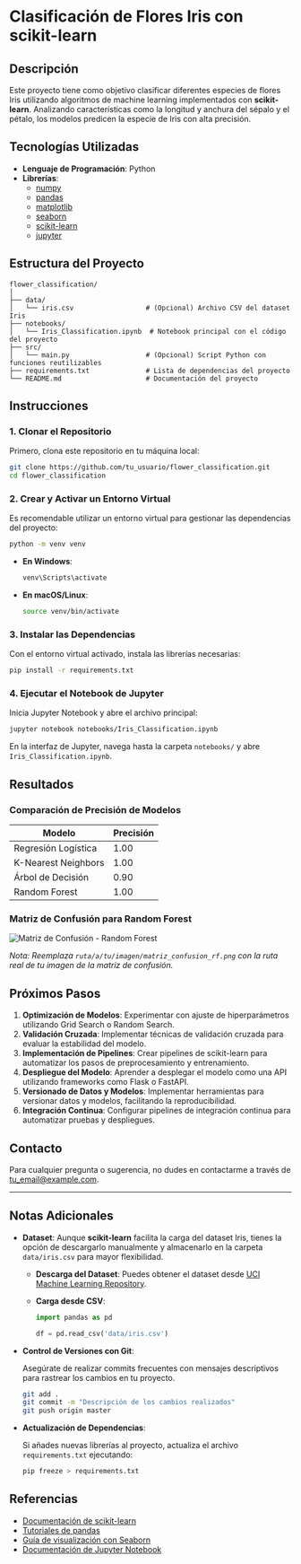 
# Clasificación de Flores Iris con scikit-learn

## Descripción

Este proyecto tiene como objetivo clasificar diferentes especies de flores Iris utilizando algoritmos de machine learning implementados con **scikit-learn**. Analizando características como la longitud y anchura del sépalo y el pétalo, los modelos predicen la especie de Iris con alta precisión.

## Tecnologías Utilizadas

- **Lenguaje de Programación**: Python
- **Librerías**:
  - [numpy](https://numpy.org/)
  - [pandas](https://pandas.pydata.org/)
  - [matplotlib](https://matplotlib.org/)
  - [seaborn](https://seaborn.pydata.org/)
  - [scikit-learn](https://scikit-learn.org/stable/)
  - [jupyter](https://jupyter.org/)

## Estructura del Proyecto

```
flower_classification/
│
├── data/
│   └── iris.csv                  # (Opcional) Archivo CSV del dataset Iris
├── notebooks/
│   └── Iris_Classification.ipynb  # Notebook principal con el código del proyecto
├── src/
│   └── main.py                   # (Opcional) Script Python con funciones reutilizables
├── requirements.txt              # Lista de dependencias del proyecto
└── README.md                     # Documentación del proyecto
```

## Instrucciones

### 1. Clonar el Repositorio

Primero, clona este repositorio en tu máquina local:

```bash
git clone https://github.com/tu_usuario/flower_classification.git
cd flower_classification
```

### 2. Crear y Activar un Entorno Virtual

Es recomendable utilizar un entorno virtual para gestionar las dependencias del proyecto:

```bash
python -m venv venv
```

- **En Windows**:

  ```bash
  venv\Scripts\activate
  ```

- **En macOS/Linux**:

  ```bash
  source venv/bin/activate
  ```

### 3. Instalar las Dependencias

Con el entorno virtual activado, instala las librerías necesarias:

```bash
pip install -r requirements.txt
```

### 4. Ejecutar el Notebook de Jupyter

Inicia Jupyter Notebook y abre el archivo principal:

```bash
jupyter notebook notebooks/Iris_Classification.ipynb
```

En la interfaz de Jupyter, navega hasta la carpeta `notebooks/` y abre `Iris_Classification.ipynb`.

## Resultados

### Comparación de Precisión de Modelos

| Modelo                  | Precisión |
|-------------------------|-----------|
| Regresión Logística     | 1.00      |
| K-Nearest Neighbors     | 1.00      |
| Árbol de Decisión       | 0.90      |
| Random Forest           | 1.00      |

### Matriz de Confusión para Random Forest

![Matriz de Confusión - Random Forest](ruta/a/tu/imagen/matriz_confusion_rf.png)

*Nota: Reemplaza `ruta/a/tu/imagen/matriz_confusion_rf.png` con la ruta real de tu imagen de la matriz de confusión.*

## Próximos Pasos

1. **Optimización de Modelos**: Experimentar con ajuste de hiperparámetros utilizando Grid Search o Random Search.
2. **Validación Cruzada**: Implementar técnicas de validación cruzada para evaluar la estabilidad del modelo.
3. **Implementación de Pipelines**: Crear pipelines de scikit-learn para automatizar los pasos de preprocesamiento y entrenamiento.
4. **Despliegue del Modelo**: Aprender a desplegar el modelo como una API utilizando frameworks como Flask o FastAPI.
5. **Versionado de Datos y Modelos**: Implementar herramientas para versionar datos y modelos, facilitando la reproducibilidad.
6. **Integración Continua**: Configurar pipelines de integración continua para automatizar pruebas y despliegues.

## Contacto

Para cualquier pregunta o sugerencia, no dudes en contactarme a través de [tu_email@example.com](mailto:tu_email@example.com).

---

## Notas Adicionales

- **Dataset**: Aunque **scikit-learn** facilita la carga del dataset Iris, tienes la opción de descargarlo manualmente y almacenarlo en la carpeta `data/iris.csv` para mayor flexibilidad.
  
  - **Descarga del Dataset**: Puedes obtener el dataset desde [UCI Machine Learning Repository](https://archive.ics.uci.edu/ml/datasets/iris).
  
  - **Carga desde CSV**:

    ```python
    import pandas as pd

    df = pd.read_csv('data/iris.csv')
    ```

- **Control de Versiones con Git**:
  
  Asegúrate de realizar commits frecuentes con mensajes descriptivos para rastrear los cambios en tu proyecto.

  ```bash
  git add .
  git commit -m "Descripción de los cambios realizados"
  git push origin master
  ```

- **Actualización de Dependencias**:
  
  Si añades nuevas librerías al proyecto, actualiza el archivo `requirements.txt` ejecutando:

  ```bash
  pip freeze > requirements.txt
  ```

## Referencias

- [Documentación de scikit-learn](https://scikit-learn.org/stable/documentation.html)
- [Tutoriales de pandas](https://pandas.pydata.org/pandas-docs/stable/user_guide/index.html)
- [Guía de visualización con Seaborn](https://seaborn.pydata.org/tutorial.html)
- [Documentación de Jupyter Notebook](https://jupyter-notebook.readthedocs.io/en/stable/)
